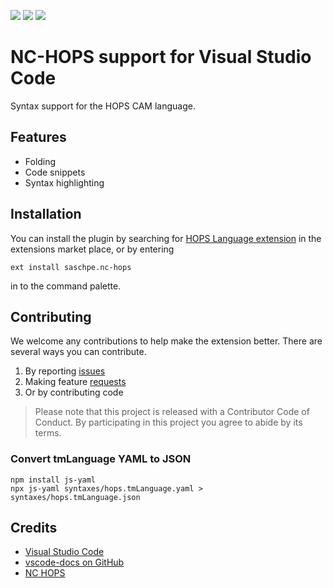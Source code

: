 [![](https://vsmarketplacebadge.apphb.com/version-short/saschpe.nc-hops.svg)](https://marketplace.visualstudio.com/items?itemName=saschpe.nc-hops)
[![](https://vsmarketplacebadge.apphb.com/installs-short/saschpe.nc-hops.svg)](https://marketplace.visualstudio.com/items?itemName=saschpe.nc-hops)
[![](https://vsmarketplacebadge.apphb.com/rating-short/saschpe.nc-hops.svg)](https://marketplace.visualstudio.com/items?itemName=saschpe.nc-hops)

# NC-HOPS support for Visual Studio Code

Syntax support for the HOPS CAM language.

## Features

* Folding
* Code snippets
* Syntax highlighting

## Installation
You can install the plugin by searching for [HOPS Language extension](https://marketplace.visualstudio.com/items?itemName=saschpe.nc-hops) in the extensions market place, or by entering

```
ext install saschpe.nc-hops
```

in to the command palette.

## Contributing
We welcome any contributions to help make the extension better. There are several ways you can contribute.

1. By reporting [issues](https://github.com/saschpe/vscode-nc-hops/issues)
2. Making feature [requests](https://github.com/saschpe/vscode-nc-hops/issues)
3. Or by contributing code

> Please note that this project is released with a Contributor Code of Conduct. By participating in this project you agree to abide by its terms.

### Convert tmLanguage YAML to JSON
```
npm install js-yaml
npx js-yaml syntaxes/hops.tmLanguage.yaml > syntaxes/hops.tmLanguage.json
```

## Credits
* [Visual Studio Code](https://code.visualstudio.com/)
* [vscode-docs on GitHub](https://github.com/Microsoft/vscode-docs)
* [NC HOPS](https://www.dps-software.de/cam/nc-hops)
